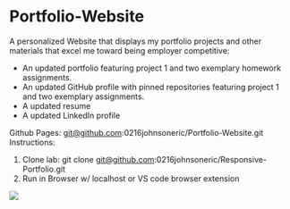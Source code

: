 # Portfolio-Website
A personalized Website that displays my portfolio projects and other materials that excel me toward being employer competitive:
* An updated portfolio featuring project 1 and two exemplary homework assignments.
* An updated GitHub profile with pinned repositories featuring project 1 and two exemplary assignments.
* A updated resume
* A updated LinkedIn profile

Github Pages: git@github.com:0216johnsoneric/Portfolio-Website.git
Instructions:
1) Clone lab: git clone git@github.com:0216johnsoneric/Responsive-Portfolio.git
2) Run in Browser w/ localhost or VS code browser extension

<img src="assets/images/Screen Shot 2020-09-26 at 9.55.04 AM.png"> </img>












